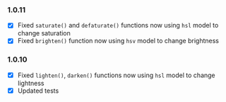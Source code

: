 ### 1.0.11
+ [x] Fixed `saturate()` and `defaturate()` functions now using `hsl` model to change saturation
+ [x] Fixed `brighten()` function now using `hsv` model to change brightness

### 1.0.10
+ [x] Fixed `lighten()`, `darken()` functions now using `hsl` model to change lightness
+ [x] Updated tests